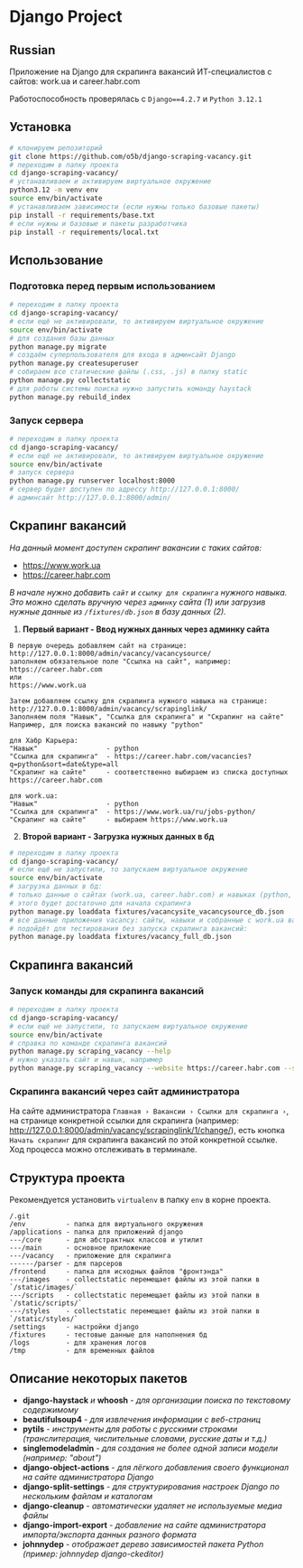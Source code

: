 # Django Project

## Russian

Приложение на Django для скрапинга вакансий ИТ-специалистов с сайтов: work.ua и career.habr.com

Работоспособность проверялась с `Django==4.2.7` и `Python 3.12.1`

## Установка

```bash
# клонируем репозиторий
git clone https://github.com/o5b/django-scraping-vacancy.git
# переходим в папку проекта
cd django-scraping-vacancy/
# устанавливаем и активируем виртуальное окружение
python3.12 -m venv env
source env/bin/activate
# устанавливаем зависимости (если нужны только базовые пакеты)
pip install -r requirements/base.txt
# если нужны и базовые и пакеты разработчика
pip install -r requirements/local.txt
```

## Использование

### Подготовка перед первым использованием

```bash
# переходим в папку проекта
cd django-scraping-vacancy/
# если ещё не активировали, то активируем виртуальное окружение
source env/bin/activate
# для создания базы данных
python manage.py migrate
# создаём суперпользователя для входа в админсайт Django
python manage.py createsuperuser
# собираем все статические файлы (.css, .js) в папку static
python manage.py collectstatic
# для работы системы поиска нужно запустить команду haystack
python manage.py rebuild_index
```

### Запуск сервера

```bash
# переходим в папку проекта
cd django-scraping-vacancy/
# если ещё не активировали, то активируем виртуальное окружение
source env/bin/activate
# запуск сервера
python manage.py runserver localhost:8000
# сервер будет доступен по адрессу http://127.0.0.1:8000/
# админсайт http://127.0.0.1:8000/admin/
```

## Скрапинг вакансий

*На данный момент доступен скрапинг вакансии с таких сайтов:*
- https://www.work.ua
- https://career.habr.com

*В начале нужно добавить `сайт` и `ссылку для скрапинга` нужного навыка. Это можно сделать вручную через `админку` сайта (1) или загрузив нужные данные из `/fixtures/db.json` в базу данных (2).*

1. **Первый вариант - Ввод нужных данных через админку сайта**
```
В первую очередь добавляем сайт на странице: http://127.0.0.1:8000/admin/vacancy/vacancysource/
заполняем обязательное поле "Ссылка на сайт", например:
https://career.habr.com
или
https://www.work.ua
```

```
Затем добавляем ссылку для скрапинга нужного навыка на странице:
http://127.0.0.1:8000/admin/vacancy/scrapinglink/
Заполняем поля "Навык", "Ссылка для скрапинга" и "Скрапинг на сайте"
Например, для поиска вакансий по навыку "python"

для Хабр Карьера:
"Навык" 				- python
"Ссылка для скрапинга" 	- https://career.habr.com/vacancies?q=python&sort=date&type=all
"Скрапинг на сайте" 	- соответственно выбираем из списка доступных https://career.habr.com

для work.ua:
"Навык" 				- python
"Ссылка для скрапинга" 	- https://www.work.ua/ru/jobs-python/
"Скрапинг на сайте" 	- выбираем https://www.work.ua
```

2. **Второй вариант - Загрузка нужных данных в бд**
```bash
# переходим в папку проекта
cd django-scraping-vacancy/
# если ещё не запустили, то запускаем виртуальное окружение
source env/bin/activate
# загрузка данных в бд:
# только данные о сайтах (work.ua, career.habr.com) и навыках (python, web3)
# этого будет достаточно для начала скрапинга
python manage.py loaddata fixtures/vacancysite_vacancysource_db.json
# все данные приложения vacancy: сайты, навыки и собранные c work.ua вакансии за 23.01.2024,
# подойдёт для тестирования без запуска скрапинга вакансий:
python manage.py loaddata fixtures/vacancy_full_db.json
```

## Скрапинга вакансий

### Запуск команды для скрапинга вакансий

```bash
# переходим в папку проекта
cd django-scraping-vacancy/
# если ещё не запустили, то запускаем виртуальное окружение
source env/bin/activate
# справка по команде скрапинга вакансий
python manage.py scraping_vacancy --help
# нужно указать сайт и навык, например
python manage.py scraping_vacancy --website https://career.habr.com --skill python
```

### Скрапинга вакансий через сайт администратора

На сайте администратора `Главная › Вакансии › Ссылки для скрапинга ›`, на странице конкретной ссылки для скрапинга (например: http://127.0.0.1:8000/admin/vacancy/scrapinglink/1/change/), есть кнопка `Начать скрапинг` для скрапинга вакансий по этой конкретной ссылке. Ход процесса можно отслеживать в терминале.

## Структура проекта

Рекомендуется установить `virtualenv` в папку `env` в корне проекта.

```
/.git
/env          - папка для виртуального окружения
/applications - папка для приложений django
---/core      - для абстрактных классов и утилит
---/main      - основное приложение
---/vacancy   - приложение для скрапинга
------/parser - для парсеров
/frontend     - папка для исходных файлов "фронтэнда"
---/images    - collectstatic перемещает файлы из этой папки в `/static/images/`
---/scripts   - collectstatic перемещает файлы из этой папки в `/static/scripts/`
---/styles    - collectstatic перемещает файлы из этой папки в `/static/styles/`
/settings     - настройки django
/fixtures     - тестовые данные для наполнения бд
/logs         - для хранения логов
/tmp          - для временных файлов
```

## Описание некоторых пакетов

- **django-haystack** *и* **whoosh** - *для организации поиска по текстовому содержимому*
- **beautifulsoup4** - *для извлечения информации с веб-страниц*
- **pytils** - *инструменты для работы с русскими строками (транслитерация, числительные словами, русские даты и т.д.)*
- **singlemodeladmin** - *для создания не более одной записи модели (например: "about")*
- **django-object-actions** - *для лёгкого добавления своего функционал на сайте администратора Django*
- **django-split-settings** - *для структурирования настроек Django по нескольким файлам и каталогам*
- **django-cleanup** - *автоматически удаляет не используемые медиа файлы*
- **django-import-export** - *добавление на сайте администратора импорта/экспорта данных разного формата*
- **johnnydep** - *отображает дерево зависимостей пакета Python (пример: johnnydep django-ckeditor)*
